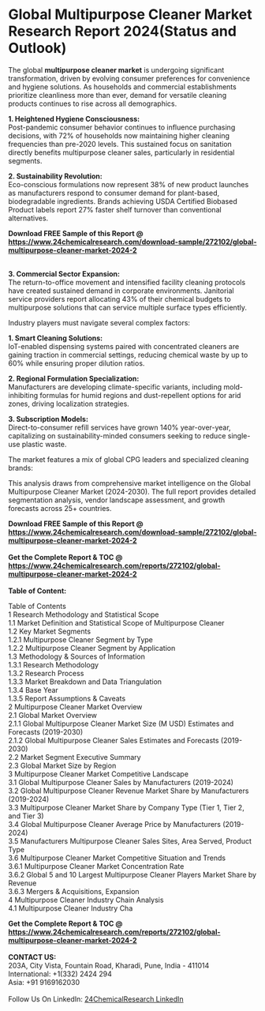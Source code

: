 <h1>Global Multipurpose Cleaner Market Research Report 2024(Status and Outlook)</h1><p>The global <strong>multipurpose cleaner market</strong> is undergoing significant transformation, driven by evolving consumer preferences for convenience and hygiene solutions. As households and commercial establishments prioritize cleanliness more than ever, demand for versatile cleaning products continues to rise across all demographics.</p><p><strong>1. Heightened Hygiene Consciousness:</strong><br>
Post-pandemic consumer behavior continues to influence purchasing decisions, with 72% of households now maintaining higher cleaning frequencies than pre-2020 levels. This sustained focus on sanitation directly benefits multipurpose cleaner sales, particularly in residential segments.</p><p><strong>2. Sustainability Revolution:</strong><br>
Eco-conscious formulations now represent 38% of new product launches as manufacturers respond to consumer demand for plant-based, biodegradable ingredients. Brands achieving USDA Certified Biobased Product labels report 27% faster shelf turnover than conventional alternatives.</p><div><b>Download FREE Sample of this Report @ 
            <a href="https://www.24chemicalresearch.com/download-sample/272102/global-multipurpose-cleaner-market-2024-2">
            https://www.24chemicalresearch.com/download-sample/272102/global-multipurpose-cleaner-market-2024-2</a></b></div><br><p><strong>3. Commercial Sector Expansion:</strong><br>
The return-to-office movement and intensified facility cleaning protocols have created sustained demand in corporate environments. Janitorial service providers report allocating 43% of their chemical budgets to multipurpose solutions that can service multiple surface types efficiently.</p><p>Industry players must navigate several complex factors:</p><p><strong>1. Smart Cleaning Solutions:</strong><br>
IoT-enabled dispensing systems paired with concentrated cleaners are gaining traction in commercial settings, reducing chemical waste by up to 60% while ensuring proper dilution ratios.</p><p><strong>2. Regional Formulation Specialization:</strong><br>
Manufacturers are developing climate-specific variants, including mold-inhibiting formulas for humid regions and dust-repellent options for arid zones, driving localization strategies.</p><p><strong>3. Subscription Models:</strong><br>
Direct-to-consumer refill services have grown 140% year-over-year, capitalizing on sustainability-minded consumers seeking to reduce single-use plastic waste.</p><p>The market features a mix of global CPG leaders and specialized cleaning brands:</p><p>This analysis draws from comprehensive market intelligence on the Global Multipurpose Cleaner Market (2024-2030). The full report provides detailed segmentation analysis, vendor landscape assessment, and growth forecasts across 25+ countries.</p><div><b>Download FREE Sample of this Report @ 
            <a href="https://www.24chemicalresearch.com/download-sample/272102/global-multipurpose-cleaner-market-2024-2">
            https://www.24chemicalresearch.com/download-sample/272102/global-multipurpose-cleaner-market-2024-2</a></b></div><br><div><b>Get the Complete Report & TOC @ 
            <a href="https://www.24chemicalresearch.com/reports/272102/global-multipurpose-cleaner-market-2024-2">
            https://www.24chemicalresearch.com/reports/272102/global-multipurpose-cleaner-market-2024-2</a></b></div><br>
            <b>Table of Content:</b><p>Table of Contents<br />
1 Research Methodology and Statistical Scope<br />
1.1 Market Definition and Statistical Scope of Multipurpose Cleaner<br />
1.2 Key Market Segments<br />
1.2.1 Multipurpose Cleaner Segment by Type<br />
1.2.2 Multipurpose Cleaner Segment by Application<br />
1.3 Methodology & Sources of Information<br />
1.3.1 Research Methodology<br />
1.3.2 Research Process<br />
1.3.3 Market Breakdown and Data Triangulation<br />
1.3.4 Base Year<br />
1.3.5 Report Assumptions & Caveats<br />
2 Multipurpose Cleaner Market Overview<br />
2.1 Global Market Overview<br />
2.1.1 Global Multipurpose Cleaner Market Size (M USD) Estimates and Forecasts (2019-2030)<br />
2.1.2 Global Multipurpose Cleaner Sales Estimates and Forecasts (2019-2030)<br />
2.2 Market Segment Executive Summary<br />
2.3 Global Market Size by Region<br />
3 Multipurpose Cleaner Market Competitive Landscape<br />
3.1 Global Multipurpose Cleaner Sales by Manufacturers (2019-2024)<br />
3.2 Global Multipurpose Cleaner Revenue Market Share by Manufacturers (2019-2024)<br />
3.3 Multipurpose Cleaner Market Share by Company Type (Tier 1, Tier 2, and Tier 3)<br />
3.4 Global Multipurpose Cleaner Average Price by Manufacturers (2019-2024)<br />
3.5 Manufacturers Multipurpose Cleaner Sales Sites, Area Served, Product Type<br />
3.6 Multipurpose Cleaner Market Competitive Situation and Trends<br />
3.6.1 Multipurpose Cleaner Market Concentration Rate<br />
3.6.2 Global 5 and 10 Largest Multipurpose Cleaner Players Market Share by Revenue<br />
3.6.3 Mergers & Acquisitions, Expansion<br />
4 Multipurpose Cleaner Industry Chain Analysis<br />
4.1 Multipurpose Cleaner Industry Cha</p><div><b>Get the Complete Report & TOC @ 
            <a href="https://www.24chemicalresearch.com/reports/272102/global-multipurpose-cleaner-market-2024-2">
            https://www.24chemicalresearch.com/reports/272102/global-multipurpose-cleaner-market-2024-2</a></b></div><br><b>CONTACT US:</b><br>
            203A, City Vista, Fountain Road, Kharadi, Pune, India - 411014<br>
            International: +1(332) 2424 294<br>
            Asia: +91 9169162030 <br><br>
            Follow Us On LinkedIn: <a href="https://www.linkedin.com/company/24chemicalresearch/">24ChemicalResearch LinkedIn</a>